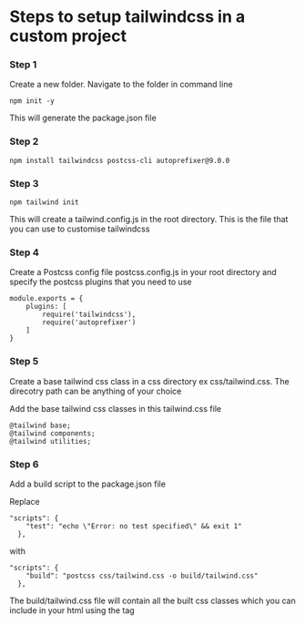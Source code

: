 # Steps to setup tailwindcss in a custom project

### Step 1

Create a new folder. Navigate to the folder in command line

`npm init -y`

This will generate the package.json file

### Step 2

`npm install tailwindcss postcss-cli autoprefixer@9.0.0`

### Step 3

`npm tailwind init`

This will create a tailwind.config.js in the root directory. This is the file that you can use to customise tailwindcss

### Step 4

Create a Postcss config file postcss.config.js in your root directory and specify the postcss plugins that you need to use

```
module.exports = {
	plugins: [
		require('tailwindcss'),
		require('autoprefixer') 
	]
}
```

### Step 5

Create a base tailwind css class in a css directory ex css/tailwind.css. The direcotry path can be anything of your choice

Add the base tailwind css classes in this tailwind.css file

```
@tailwind base;
@tailwind components;
@tailwind utilities;
```

### Step 6

Add a build script to the package.json file

Replace
```
"scripts": {
    "test": "echo \"Error: no test specified\" && exit 1"
  },
```

with

```
"scripts": {
    "build": "postcss css/tailwind.css -o build/tailwind.css"
  },
```

The build/tailwind.css file will contain all the built css classes which you can include in your html using the <link> tag
